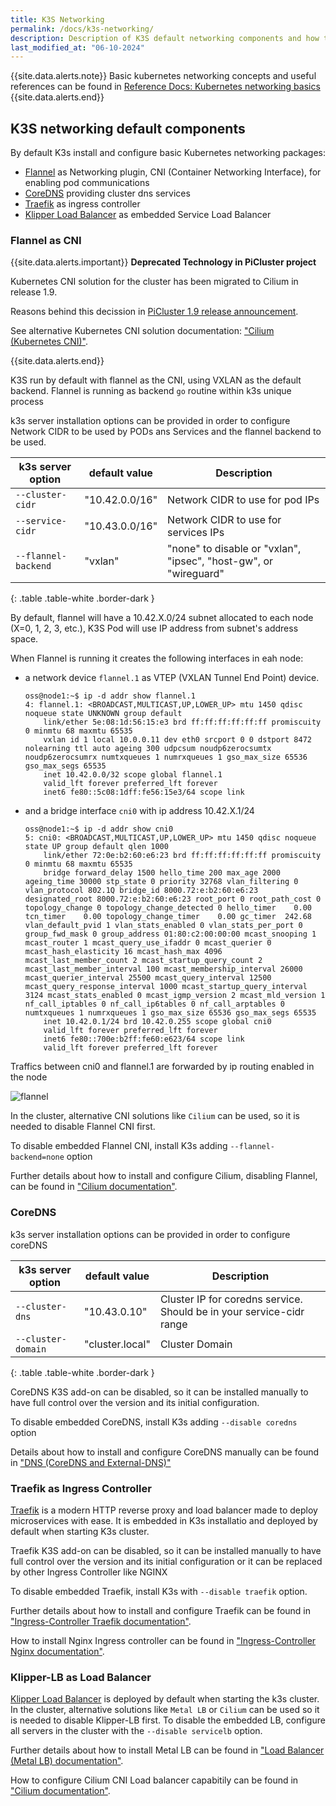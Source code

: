 ```yaml
---
title: K3S Networking
permalink: /docs/k3s-networking/
description: Description of K3S default networking components and how they can be configured.
last_modified_at: "06-10-2024"
---
```


{{site.data.alerts.note}}
Basic kubernetes networking concepts and useful references can be found in [Reference Docs: Kubernetes networking basics](/docs/k8s-networking/)
{{site.data.alerts.end}}

## K3S networking default components

By default K3s install and configure basic Kubernetes networking packages:

- [Flannel](https://github.com/flannel-io/flannel) as Networking plugin, CNI (Container Networking Interface), for enabling pod communications
- [CoreDNS](https://coredns.io/) providing cluster dns services
- [Traefik](https://traefik.io/) as ingress controller
- [Klipper Load Balancer](https://github.com/k3s-io/klipper-lb) as embedded Service Load Balancer

### Flannel as CNI

{{site.data.alerts.important}} **Deprecated Technology in PiCluster project**

Kubernetes CNI solution for the cluster has been migrated to Cilium in release 1.9.

Reasons behind this decission in [PiCluster 1.9 release announcement](/blog/2024/10/07/announcing-release-1.9/).

See alternative Kubernetes CNI solution documentation: ["Cilium (Kubernetes CNI)"](/docs/cilium/).

{{site.data.alerts.end}}

K3S run by default with flannel as the CNI, using VXLAN as the default backend. Flannel is running as backend `go` routine within k3s unique process

k3s server installation options can be provided in order to configure Network CIDR to be used by PODs ans Services and the flannel backend to be used.

| k3s server option   | default value  | Description                                                      |
| ------------------- | -------------- | ---------------------------------------------------------------- |
| `--cluster-cidr`    | "10.42.0.0/16" | Network CIDR to use for pod IPs                                  |
| `--service-cidr`    | "10.43.0.0/16" | Network CIDR to use for services IPs                             |
| `--flannel-backend` | "vxlan"        | "none" to disable or "vxlan", "ipsec", "host-gw", or "wireguard" |

{: .table .table-white .border-dark }

By default, flannel will have a 10.42.X.0/24 subnet allocated to each node (X=0, 1, 2, 3, etc.), K3S Pod will use IP address from subnet's address space.

When Flannel is running it creates the following interfaces in eah node:

- a network device `flannel.1` as VTEP (VXLAN Tunnel End Point) device.

  ```shell
  oss@node1:~$ ip -d addr show flannel.1
  4: flannel.1: <BROADCAST,MULTICAST,UP,LOWER_UP> mtu 1450 qdisc noqueue state UNKNOWN group default
      link/ether 5e:08:1d:56:15:e3 brd ff:ff:ff:ff:ff:ff promiscuity 0 minmtu 68 maxmtu 65535
      vxlan id 1 local 10.0.0.11 dev eth0 srcport 0 0 dstport 8472 nolearning ttl auto ageing 300 udpcsum noudp6zerocsumtx noudp6zerocsumrx numtxqueues 1 numrxqueues 1 gso_max_size 65536 gso_max_segs 65535
      inet 10.42.0.0/32 scope global flannel.1
      valid_lft forever preferred_lft forever
      inet6 fe80::5c08:1dff:fe56:15e3/64 scope link
  ```

- and a bridge interface `cni0` with ip address 10.42.X.1/24

  ```shell
  oss@node1:~$ ip -d addr show cni0
  5: cni0: <BROADCAST,MULTICAST,UP,LOWER_UP> mtu 1450 qdisc noqueue state UP group default qlen 1000
      link/ether 72:0e:b2:60:e6:23 brd ff:ff:ff:ff:ff:ff promiscuity 0 minmtu 68 maxmtu 65535
      bridge forward_delay 1500 hello_time 200 max_age 2000 ageing_time 30000 stp_state 0 priority 32768 vlan_filtering 0 vlan_protocol 802.1Q bridge_id 8000.72:e:b2:60:e6:23 designated_root 8000.72:e:b2:60:e6:23 root_port 0 root_path_cost 0 topology_change 0 topology_change_detected 0 hello_timer    0.00 tcn_timer    0.00 topology_change_timer    0.00 gc_timer  242.68 vlan_default_pvid 1 vlan_stats_enabled 0 vlan_stats_per_port 0 group_fwd_mask 0 group_address 01:80:c2:00:00:00 mcast_snooping 1 mcast_router 1 mcast_query_use_ifaddr 0 mcast_querier 0 mcast_hash_elasticity 16 mcast_hash_max 4096 mcast_last_member_count 2 mcast_startup_query_count 2 mcast_last_member_interval 100 mcast_membership_interval 26000 mcast_querier_interval 25500 mcast_query_interval 12500 mcast_query_response_interval 1000 mcast_startup_query_interval 3124 mcast_stats_enabled 0 mcast_igmp_version 2 mcast_mld_version 1 nf_call_iptables 0 nf_call_ip6tables 0 nf_call_arptables 0 numtxqueues 1 numrxqueues 1 gso_max_size 65536 gso_max_segs 65535
      inet 10.42.0.1/24 brd 10.42.0.255 scope global cni0
      valid_lft forever preferred_lft forever
      inet6 fe80::700e:b2ff:fe60:e623/64 scope link
      valid_lft forever preferred_lft forever
  ```

Traffics between cni0 and flannel.1 are forwarded by ip routing enabled in the node

![flannel](/assets/img/flannel.png)

In the cluster, alternative CNI solutions like `Cilium` can be used, so it is needed to disable Flannel CNI first.

To disable embedded Flannel CNI, install K3s adding `--flannel-backend=none` option

Further details about how to install and configure Cilium, disabling Flannel, can be found in ["Cilium documentation"](/docs/cilium/).

### CoreDNS

k3s server installation options can be provided in order to configure coreDNS

| k3s server option  | default value   | Description                                                          |
| ------------------ | --------------- | -------------------------------------------------------------------- |
| `--cluster-dns`    | "10.43.0.10"    | Cluster IP for coredns service. Should be in your service-cidr range |
| `--cluster-domain` | "cluster.local" | Cluster Domain                                                       |

{: .table .table-white .border-dark }

CoreDNS K3S add-on can be disabled, so it can be installed manually to have full control over the version and its initial configuration.

To disable embedded CoreDNS, install K3s adding `--disable coredns` option

Details about how to install and configure CoreDNS manually can be found in ["DNS (CoreDNS and External-DNS)"](/docs/kube-dns/)

### Traefik as Ingress Controller

[Traefik](https://traefik.io/) is a modern HTTP reverse proxy and load balancer made to deploy microservices with ease. It is embedded in K3s installatio and deployed by default when starting K3s cluster.

Traefik K3S add-on can be disabled, so it can be installed manually to have full control over the version and its initial configuration or it can be replaced by other Ingress Controller like NGINX

To disable embedded Traefik, install K3s with `--disable traefik` option.

Further details about how to install and configure Traefik can be found in ["Ingress-Controller Traefik documentation"](/docs/traefik/).

How to install Nginx Ingress controller can be found in ["Ingress-Controller Nginx documentation"](/docs/nginx/).

### Klipper-LB as Load Balancer

[Klipper Load Balancer](https://github.com/k3s-io/klipper-lb) is deployed by default when starting the k3s cluster.
In the cluster, alternative solutions like `Metal LB` or `Cilium` can be used so it is needed to disable Klipper-LB first.
To disable the embedded LB, configure all servers in the cluster with the `--disable servicelb` option.

Further details about how to install Metal LB can be found in ["Load Balancer (Metal LB) documentation"](/docs/metallb/).

How to configure Cilium CNI Load balancer capabitily can be found in ["Cilium documentation"](/docs/cilium/).

